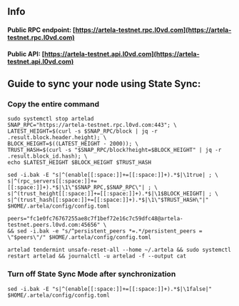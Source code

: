## Info
#### Public RPC endpoint: [https://artela-testnet.rpc.l0vd.com](https://artela-testnet.rpc.l0vd.com)
#### Public API: [https://artela-testnet.api.l0vd.com](https://artela-testnet.api.l0vd.com)

## Guide to sync your node using State Sync:

### Copy the entire command
```
sudo systemctl stop artelad
SNAP_RPC="https://artela-testnet.rpc.l0vd.com:443"; \
LATEST_HEIGHT=$(curl -s $SNAP_RPC/block | jq -r .result.block.header.height); \
BLOCK_HEIGHT=$((LATEST_HEIGHT - 2000)); \
TRUST_HASH=$(curl -s "$SNAP_RPC/block?height=$BLOCK_HEIGHT" | jq -r .result.block_id.hash); \
echo $LATEST_HEIGHT $BLOCK_HEIGHT $TRUST_HASH

sed -i.bak -E "s|^(enable[[:space:]]+=[[:space:]]+).*$|\1true| ; \
s|^(rpc_servers[[:space:]]+=[[:space:]]+).*$|\1\"$SNAP_RPC,$SNAP_RPC\"| ; \
s|^(trust_height[[:space:]]+=[[:space:]]+).*$|\1$BLOCK_HEIGHT| ; \
s|^(trust_hash[[:space:]]+=[[:space:]]+).*$|\1\"$TRUST_HASH\"|" $HOME/.artela/config/config.toml

peers="fc1e0fc76767255ae8c7f1bef72e16c7c59dfc48@artela-testnet.peers.l0vd.com:45656" \
&& sed -i.bak -e "s/^persistent_peers *=.*/persistent_peers = \"$peers\"/" $HOME/.artela/config/config.toml 

artelad tendermint unsafe-reset-all --home ~/.artela && sudo systemctl restart artelad && journalctl -u artelad -f --output cat
```

### Turn off State Sync Mode after synchronization
```
sed -i.bak -E "s|^(enable[[:space:]]+=[[:space:]]+).*$|\1false|" $HOME/.artela/config/config.toml
```
